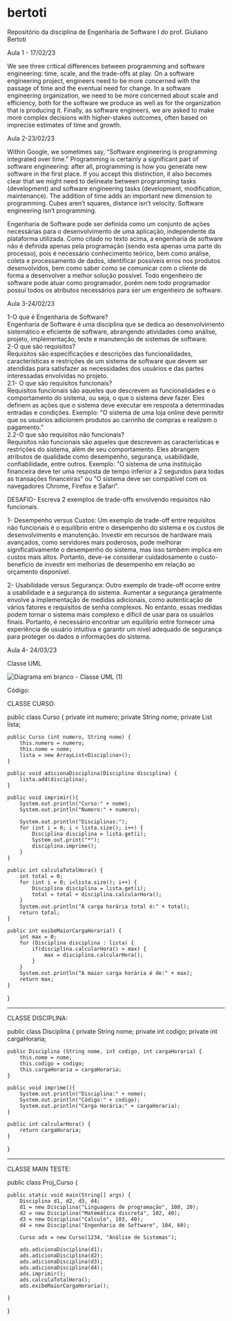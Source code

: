 # bertoti
 Repositório da disciplina de Engenharia de Software I do prof. Giuliano Bertoti
 
 Aula 1 - 17/02/23
 
We see three critical differences between programming and software engineering: time, scale, and the trade-offs at play. On a software engineering project, engineers need to be more concerned with the passage of time and the eventual need for change. In a software engineering organization, we need to be more concerned about scale and efficiency, both for the software we produce as well as for the organization that is producing it. Finally, as software engineers, we are asked to make more complex decisions with higher-stakes outcomes, often based on imprecise estimates of time and growth.

Aula 2-23/02/23

Within Google, we sometimes say, “Software engineering is programming integrated over time.” Programming  is certainly a significant part of software engineering: after all, programming is how you generate new software in the first place. If you accept this distinction, it also becomes clear that we might need to delineate between programming tasks (development) and software engineering tasks (development, modification, maintenance). The addition of time adds an important new dimension to programming. Cubes aren’t squares, distance isn’t velocity. Software engineering isn’t programming.

Engenharia de Software pode ser definida como um conjunto de ações necessárias para o desenvolvimento de uma aplicação, independente da plataforma utilizada. Como citado no texto acima, a engenharia de software não é definida apenas pela programação (sendo esta apenas uma parte do processo), pois é necessário conhecimento teórico, bem como análise, coleta e processamento de dados, identificar possíveis erros nos produtos desenvolvidos, bem como saber como se comunicar com o cliente de forma a desenvolver a melhor solução possível. Todo engenheiro de software pode atuar como programador, porém nem todo programador possuí todos os atributos necessários para ser um engenheiro de software. 

Aula 3-24/02/23

1-O que é Engenharia de Software? <br/>
Engenharia de Software é uma disciplina que se dedica ao desenvolvimento sistemático e eficiente de software, abrangendo atividades como análise, projeto, implementação, teste e manutenção de sistemas de software. <br/>
2-O que são requisitos? <br/>
Requisitos são especificações e descrições das funcionalidades, características e restrições de um sistema de software que devem ser atendidas para satisfazer as necessidades dos usuários e das partes interessadas envolvidas no projeto. <br/>
2.1- O que são requisitos funcionais? <br/>
Requisitos funcionais são aqueles que descrevem as funcionalidades e o comportamento do sistema, ou seja, o que o sistema deve fazer. Eles definem as ações que o sistema deve executar em resposta a determinadas entradas e condições. Exemplo: "O sistema de uma loja online deve permitir que os usuários adicionem produtos ao carrinho de compras e realizem o pagamento." <br/>
2.2-O que são requisitos não funcionais? <br/>
Requisitos não funcionais são aqueles que descrevem as características e restrições do sistema, além de seu comportamento. Eles abrangem atributos de qualidade como desempenho, segurança, usabilidade, confiabilidade, entre outros. Exemplo: "O sistema de uma instituição financeira deve ter uma resposta de tempo inferior a 2 segundos para todas as transações financeiras" ou "O sistema deve ser compatível com os navegadores Chrome, Firefox e Safari". <br/>

DESAFIO- Escreva 2 exemplos de trade-offs envolvendo requisitos não funcionais. <br/>

1- Desempenho versus Custos: Um exemplo de trade-off entre requisitos não funcionais é o equilíbrio entre o desempenho do sistema e os custos de desenvolvimento e manutenção. Investir em recursos de hardware mais avançados, como servidores mais poderosos, pode melhorar significativamente o desempenho do sistema, mas isso também implica em custos mais altos. Portanto, deve-se considerar cuidadosamente o custo-benefício de investir em melhorias de desempenho em relação ao orçamento disponível.

2- Usabilidade versus Segurança: Outro exemplo de trade-off ocorre entre a usabilidade e a segurança do sistema. Aumentar a segurança geralmente envolve a implementação de medidas adicionais, como autenticação de vários fatores e requisitos de senha complexos. No entanto, essas medidas podem tornar o sistema mais complexo e difícil de usar para os usuários finais. Portanto, é necessário encontrar um equilíbrio entre fornecer uma experiência de usuário intuitiva e garantir um nível adequado de segurança para proteger os dados e informações do sistema.

Aula 4- 24/03/23

Classe UML

![Diagrama em branco - Classe UML (1)](https://github.com/Hugohs98/bertoti/assets/111614142/16cb7a80-b39e-498c-b01d-806ca19d5069)

Código:

CLASSE CURSO:

public class Curso {
    private int numero;
    private String nome;
    private List<Disciplina> lista;
    
    public Curso (int numero, String nome) {
        this.numero = numero;
        this.nome = nome;
        lista = new ArrayList<Disciplina>();
    }
    
    public void adicionaDisciplina(Disciplina disciplina) {
        lista.add(disciplina);
    }
    
    public void imprimir(){
        System.out.println("Curso:" + nome);
        System.out.println("Numero:" + numero);
        
        System.out.println("Disciplinas:");
        for (int i = 0; i < lista.size(); i++) {
            Disciplina disciplina = lista.get(i);
            System.out.print("*");
            disciplina.imprime();                    
        }
    }
    
    public int calculaTotalHora() {
        int total = 0;
        for (int i = 0; i<lista.size(); i++) {
            Disciplina disciplina = lista.get(i);
            total = total + disciplina.calcularHora();     
        }
        System.out.println("A carga horária total é:" + total);
        return total;
    }
    
    public int exibeMaiorCargaHoraria() {
        int max = 0;
        for (Disciplina disciplina : lista) {
            if(disciplina.calcularHora() > max) {
                max = disciplina.calcularHora();
            }    
        }
        System.out.println("A maior carga horária é de:" + max);
        return max;    
    }
}
 
 ---------------------------------------------------------------------------------------
 
 CLASSE DISCIPLINA:
 
 public class Disciplina {
    private String nome;
    private int codigo;
    private int cargaHoraria;
    
    public Disciplina (String nome, int codigo, int cargaHoraria) {
        this.nome = nome;
        this.codigo = codigo;
        this.cargaHoraria = cargaHoraria;
    }
    
    public void imprime(){
        System.out.println("Disciplina:" + nome);
        System.out.println("Código:" + codigo);
        System.out.println("Carga Horária:" + cargaHoraria);
    }
    
    public int calcularHora() {
        return cargaHoraria;
    }
}

 ---------------------------------------------------------------------------------------
 
 CLASSE MAIN TESTE:
 
 public class Proj_Curso {
 
    public static void main(String[] args) {
        Disciplina d1, d2, d3, d4;
        d1 = new Disciplina("Linguagens de programação", 100, 20);
        d2 = new Disciplina("Matemática discreta", 102, 40);
        d3 = new Disciplina("Calculo", 103, 40);
        d4 = new Disciplina("Engenharia de Software", 104, 60);
        
        Curso ads = new Curso(1234, "Análise de Sistemas");
        
        ads.adicionaDisciplina(d1);
        ads.adicionaDisciplina(d2);
        ads.adicionaDisciplina(d3);
        ads.adicionaDisciplina(d4);
        ads.imprimir();
        ads.calculaTotalHora();
        ads.exibeMaiorCargaHoraria();
        
    }
    
}
